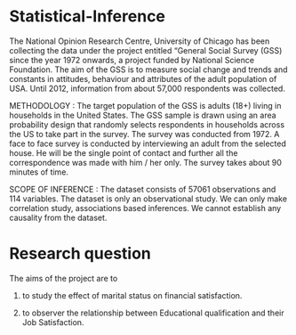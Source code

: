 # Statistical-Inference
The National Opinion Research Centre, University of Chicago has been collecting the data under the project entitled “General Social Survey (GSS) since the year 1972 onwards, a project funded by National Science Foundation. The aim of the GSS is to measure social change and trends and constants in attitudes, behaviour and attributes of the adult population of USA. Until 2012, information from about 57,000 respondents was collected.   

METHODOLOGY : The target population of the GSS is adults (18+) living in households in the United States. The GSS sample is drawn using an area probability design that randomly selects respondents in households across the US to take part in the survey. The survey was conducted from 1972. A face to face survey is conducted by interviewing an adult from the selected house. He will be the single point of contact and further all the correspondence was made with him / her only. The survey takes about 90 minutes of time.

SCOPE OF INFERENCE : The dataset consists of 57061 observations and 114 variables. The dataset is only an observational study. We can only make correlation study, associations based inferences. We cannot establish any causality from the dataset.

# Research question

The aims of the project are to 

1. to study the effect of marital status on financial satisfaction.

2. to observer the relationship between Educational qualification and their Job Satisfaction.
